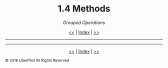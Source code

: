 <!-- Header -->
<h1 align='center'>1.4 Methods</h1>
<p align='center'><em>Grouped Operations</em></p>
<p align='center'><a href='./variables.md'><<</a> | <a href='../readme.md'>Index</a> | <a href='./comments.md'>>></a></p>

---

<!-- Content -->



<!-- Footer -->

---

<p align='center'><a href='./variables.md'><<</a> | <a href='../readme.md'>Index</a> | <a href='./comments.md'>>></a></p>

<sub>© 2018 UberPilot All Rights Reserved</sub>